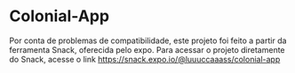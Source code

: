 # Colonial-App
Por conta de problemas de compatibilidade, este projeto foi feito a partir da ferramenta Snack, oferecida pelo expo. 
Para acessar o projeto diretamente do Snack, acesse o link https://snack.expo.io/@luuuccaaass/colonial-app
